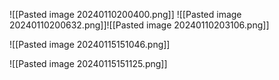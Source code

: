 


![[Pasted image 20240110200400.png]]
![[Pasted image 20240110200632.png]]![[Pasted image 20240110203106.png]]

![[Pasted image 20240115151046.png]]

![[Pasted image 20240115151125.png]]